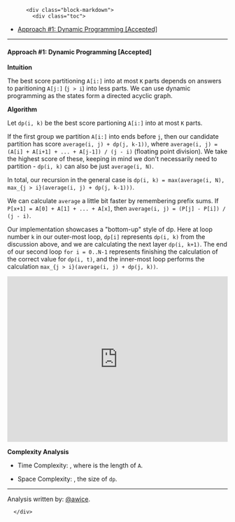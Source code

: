 <div class="article-body">
        
          <div class="block-markdown">
            <div class="toc">
<ul>
<li><a href="#approach-1-dynamic-programming-accepted">Approach #1: Dynamic Programming [Accepted]</a></li>
</ul>
</div>
<hr>
<h4 id="approach-1-dynamic-programming-accepted">Approach #1: Dynamic Programming [Accepted]</h4>
<p><strong>Intuition</strong></p>
<p>The best score partitioning <code>A[i:]</code> into at most <code>K</code> parts depends on answers to paritioning <code>A[j:]</code> (<code>j &gt; i</code>) into less parts.  We can use dynamic programming as the states form a directed acyclic graph.</p>
<p><strong>Algorithm</strong></p>
<p>Let <code>dp(i, k)</code> be the best score partioning <code>A[i:]</code> into at most <code>K</code> parts.</p>
<p>If the first group we partition <code>A[i:]</code> into ends before <code>j</code>, then our candidate partition has score <code>average(i, j) + dp(j, k-1))</code>, where <code>average(i, j) = (A[i] + A[i+1] + ... + A[j-1]) / (j - i)</code> (floating point division).  We take the highest score of these, keeping in mind we don't necessarily need to partition - <code>dp(i, k)</code> can also be just <code>average(i, N)</code>.</p>
<p>In total, our recursion in the general case is <code>dp(i, k) = max(average(i, N), max_{j &gt; i}(average(i, j) + dp(j, k-1)))</code>.</p>
<p>We can calculate <code>average</code> a little bit faster by remembering prefix sums.  If <code>P[x+1] = A[0] + A[1] + ... + A[x]</code>, then <code>average(i, j) = (P[j] - P[i]) / (j - i)</code>.</p>
<p>Our implementation showcases a "bottom-up" style of dp.  Here at loop number <code>k</code> in our outer-most loop, <code>dp[i]</code> represents <code>dp(i, k)</code> from the discussion above, and we are calculating the next layer <code>dp(i, k+1)</code>.  The end of our second loop <code>for i = 0..N-1</code> represents finishing the calculation of the correct value for <code>dp(i, t)</code>, and the inner-most loop performs the calculation <code>max_{j &gt; i}(average(i, j) + dp(j, k))</code>.</p>
<iframe src="https://leetcode.com/playground/Eem7Vreg/shared" frameborder="0" width="100%" height="378" name="Eem7Vreg"></iframe>

<p><strong>Complexity Analysis</strong></p>
<ul>
<li>
<p>Time Complexity:  <script type="math/tex; mode=display">O(K * N^2)</script>, where <script type="math/tex; mode=display">N</script> is the length of <code>A</code>.</p>
</li>
<li>
<p>Space Complexity: <script type="math/tex; mode=display">O(N)</script>, the size of <code>dp</code>.</p>
</li>
</ul>
<hr>
<p>Analysis written by: <a href="https://leetcode.com/awice">@awice</a>.</p>
          </div>
        
      </div>